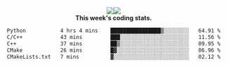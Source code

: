 <div align="center" style="display: flex; justify-content: center; align-items: center; height: auto;">
  <div style="display: flex; align-items: center;">
    <img src="https://github-readme-streak-stats.herokuapp.com/?user=innerviewer&theme=black-ice&hide_border=true&stroke=0000&background=0D1117&ring=0080FF&fire=0080FF&currStreakLabel=0080FF" style="height: auto;" />
  </div>
  <div>
    <img src="https://github-readme-stats-one-bice.vercel.app/api/top-langs/?username=innerviewer&role=OWNER,ORGANIZATION_MEMBER,COLLABORATOR&show_icons=true&count_private=true&hide_border=true&title_color=0080FF&icon_color=ffffff&text_color=c9d1d9&bg_color=0d1117" style="height: auto;" />
  </div>
</div>


<div align="center"><b>This week's coding stats.</b>
<!--START_SECTION:waka-->

```txt
Python           4 hrs 4 mins    ████████████████▒░░░░░░░░   64.91 %
C/C++            43 mins         ███░░░░░░░░░░░░░░░░░░░░░░   11.56 %
C++              37 mins         ██▒░░░░░░░░░░░░░░░░░░░░░░   09.95 %
CMake            26 mins         █▓░░░░░░░░░░░░░░░░░░░░░░░   06.96 %
CMakeLists.txt   7 mins          ▓░░░░░░░░░░░░░░░░░░░░░░░░   02.12 %
```

<!--END_SECTION:waka-->
</div>
